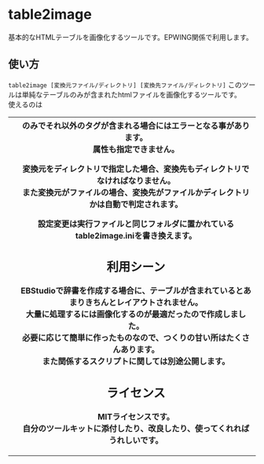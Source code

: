 # table2image
基本的なHTMLテーブルを画像化するツールです。EPWING関係で利用します。
## 使い方
``
table2image [変換元ファイル/ディレクトリ] [変換先ファイル/ディレクトリ]
``
このツールは単純なテーブルのみが含まれたhtmlファイルを画像化するツールです。  
使えるのは<table><tr><td><th>のみでそれ以外のタグが含まれる場合にはエラーとなる事があります。  
属性も指定できません。  

変換元をディレクトリで指定した場合、変換先もディレクトリでなければなりません。  
また変換元がファイルの場合、変換先がファイルかディレクトリかは自動で判定されます。

設定変更は実行ファイルと同じフォルダに置かれているtable2image.iniを書き換えます。  
## 利用シーン
EBStudioで辞書を作成する場合に、テーブルが含まれているとあまりきちんとレイアウトされません。  
大量に処理するには画像化するのが最適だったので作成しました。  
必要に応じて簡単に作ったものなので、つくりの甘い所はたくさんあります。  
また関係するスクリプトに関しては別途公開します。
## ライセンス
MITライセンスです。  
自分のツールキットに添付したり、改良したり、使ってくれればうれしいです。
